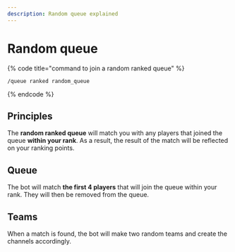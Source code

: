 ```yaml
---
description: Random queue explained
---
```


# Random queue

{% code title="command to join a random ranked queue" %}
```
/queue ranked random_queue
```
{% endcode %}

## Principles

The **random ranked queue** will match you with any players that joined the queue **within your rank**. As a result, the result of the match will be reflected on your ranking points.

## Queue

The bot will match **the first 4 players** that will join the queue within your rank. They will then be removed from the queue.

## Teams

When a match is found, the bot will make two random teams and create the channels accordingly.
